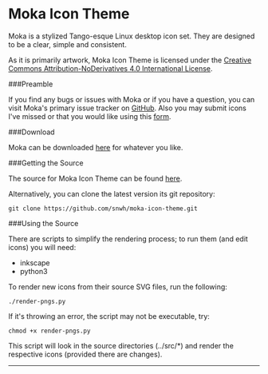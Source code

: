 Moka Icon Theme
===============

Moka is a stylized Tango-esque Linux desktop icon set. They are designed to be a clear, simple and consistent.

As it is primarily artwork, Moka Icon Theme is licensed under the [Creative Commons Attribution-NoDerivatives 4.0 International License](http://creativecommons.org/licenses/by-nd/4.0/legalcode).

###Preamble

If you find any bugs or issues with Moka or if you have a question, you can visit Moka's primary issue tracker on [GitHub](https://github.com/snwh/moka-icon-theme/issues). Also you may submit icons I've missed or that you would like using this [form](http://goo.gl/39uPJU).

###Download

Moka can be downloaded [here](http://www.mokaproject.com/moka-icon-theme/#download) for whatever you like.

###Getting the Source

The source for Moka Icon Theme can be found [here](https://github.com/snwh/moka-icon-theme).

Alternatively, you can clone the latest version its git repository:

    git clone https://github.com/snwh/moka-icon-theme.git

###Using the Source

There are scripts to simplify the rendering process; to run them (and edit icons) you will need:

 * inkscape
 * python3

To render new icons from their source SVG files, run the following:

    ./render-pngs.py

If it's throwing an error, the script may not be executable, try:
	
	chmod +x render-pngs.py

This script will look in the source directories (../src/*) and render the respective icons (provided there are changes).

-----------